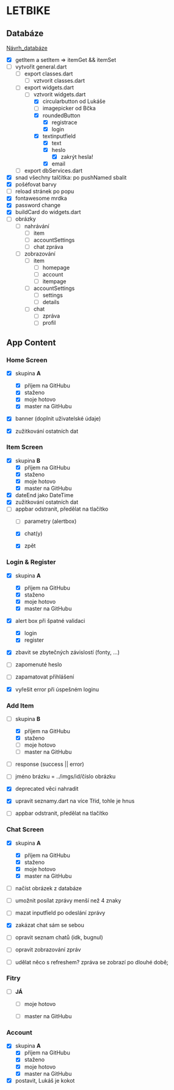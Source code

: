 # LETBIKE

## Databáze

[Návrh_databáze](https://dbdiagram.io/d/603a99cdfcdcb6230b21cb94)

- [x] getItem a setItem => itemGet && itemSet
- [ ] vytvořit general.dart
    - [ ] export classes.dart
        - [ ] vztvorit classes.dart
    - [ ] export widgets.dart
        - [ ] vztvorit widgets.dart
            - [x] circularbutton od Lukáše
            - [ ] imagepicker od Bčka
            - [x] roundedButton
                - [x] registrace
                - [x] login
            - [x] textinputfield
                - [x] text
                - [x] heslo
                    - [x] zakrýt hesla!
                - [x] email
    - [ ] export dbServices.dart
- [x] snad všechny talčítka: po pushNamed sbalit
- [x] pošéfovat barvy
- [ ] reload stránek po popu
- [x] fontawesome mrdka
- [x] password change
- [x] buildCard do widgets.dart
- [ ] obrázky
    - [ ] nahrávání
        - [ ] item
        - [ ] accountSettings
        - [ ] chat zpráva
    - [ ] zobrazování
        - [ ] item
            - [ ] homepage
            - [ ] account
            - [ ] itempage
        - [ ] accountSettings
            - [ ] settings
            - [ ] details
        - [ ] chat
            - [ ] zpráva
            - [ ] profil

## App Content


### Home Screen

- [x] skupina __A__
    - [x] příjem na GitHubu
    - [x] staženo
    - [x] moje hotovo
    - [x] master na GitHubu
- [x] banner (doplnit uživatelské údaje)
- [x] zužitkování ostatních dat


### Item Screen

- [x] skupina __B__
    - [x] příjem na GitHubu
    - [x] staženo
    - [x] moje hotovo
    - [x] master na GitHubu
- [x] dateEnd jako DateTime
- [x] zužitkování ostatních dat
- [ ] appbar odstranit, předělat na tlačítko
    - [ ] parametry (alertbox)
    - [x] chat(y)
    - [x] zpět


### Login & Register

- [x] skupina __A__
    - [x] příjem na GitHubu
    - [x] staženo
    - [x] moje hotovo
    - [x] master na GitHubu
- [x] alert box při špatné validaci
    - [x] login
    - [x] register
- [x] zbavit se zbytečných závislostí (fonty, ...)
- [ ] zapomenuté heslo
- [ ] zapamatovat přihlášení
- [x] vyřešit error při úspešném loginu


### Add Item

- [ ] skupina __B__
    - [x] příjem na GitHubu
    - [x] staženo
    - [ ] moje hotovo
    - [ ] master na GitHubu
- [ ] response (success || error)
- [ ] jméno brázku = ../imgs/id/číslo obrázku
- [x] deprecated věci nahradit
- [x] upravit seznamy.dart na více Tříd, tohle je hnus
- [ ] appbar odstranit, předělat na tlačítko


### Chat Screen

- [x] skupina __A__
    - [x] příjem na GitHubu
    - [x] staženo
    - [x] moje hotovo
    - [x] master na GitHubu
- [ ] načíst obrázek z databáze
- [ ] umožnit posílat zprávy menší než 4 znaky
- [ ] mazat inputfield po odeslání zprávy
- [x] zakázat chat sám se sebou
- [ ] opravit seznam chatů (idk, bugnul)
- [ ] opravit zobrazování zpráv
- [ ] udělat něco s refreshem? zpráva se zobrazí po dlouhé době;


### Fitry

- [ ] __JÁ__
    - [ ] moje hotovo
    - [ ] master na GitHubu


### Account

- [x] skupina __A__
    - [x] příjem na GitHubu
    - [x] staženo
    - [x] moje hotovo
    - [x] master na GitHubu
- [x] postavit, Lukáš je kokot
